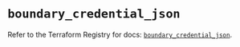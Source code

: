 # `boundary_credential_json`

Refer to the Terraform Registry for docs: [`boundary_credential_json`](https://registry.terraform.io/providers/hashicorp/boundary/1.4.0/docs/resources/credential_json).
